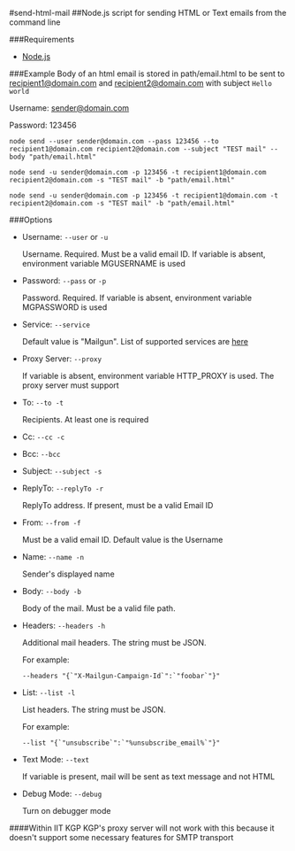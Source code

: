 #send-html-mail
##Node.js script for sending HTML or Text emails from the command line

###Requirements
* [Node.js](https://nodejs.org/en/download/)

###Example
Body of an html email is stored in path/email.html to be sent to recipient1@domain.com and recipient2@domain.com with subject `Hello world`

Username: sender@domain.com

Password: 123456

`node send --user sender@domain.com --pass 123456 --to recipient1@domain.com recipient2@domain.com --subject "TEST mail" --body "path/email.html"`

`node send -u sender@domain.com -p 123456 -t recipient1@domain.com recipient2@domain.com -s "TEST mail" -b "path/email.html"`

`node send -u sender@domain.com -p 123456 -t recipient1@domain.com -t recipient2@domain.com -s "TEST mail" -b "path/email.html"`

###Options

* Username: `--user` or `-u`

    Username. Required. Must be a valid email ID. If variable is absent, environment variable MGUSERNAME is used
* Password: `--pass` or `-p`

    Password. Required. If variable is absent, environment variable MGPASSWORD is used
* Service: `--service`

    Default value is "Mailgun". List of supported services are [here](https://nodemailer.com/2-0-0-beta/setup-smtp/well-known-services/)
* Proxy Server: `--proxy`

    If variable is absent, environment variable HTTP_PROXY is used. The proxy server must support
* To: `--to -t`

    Recipients. At least one is required
* Cc: `--cc -c`
* Bcc: `--bcc`
* Subject: `--subject -s`
* ReplyTo: `--replyTo -r`

    ReplyTo address. If present, must be a valid Email ID
* From: `--from -f`

    Must be a valid email ID. Default value is the Username
* Name: `--name -n`

    Sender's displayed name
* Body: `--body -b`

    Body of the mail. Must be a valid file path.
* Headers: `--headers -h`

    Additional mail headers. The string must be JSON.
    
    For example:
    
    ```
    --headers "{`"X-Mailgun-Campaign-Id`":`"foobar`"}"
    ```
* List: `--list -l`

    List headers. The string must be JSON.
    
    For example:
    
    ```
    --list "{`"unsubscribe`":`"%unsubscribe_email%`"}"
    ```
* Text Mode: `--text`

    If variable is present, mail will be sent as text message and not HTML
* Debug Mode: `--debug`

    Turn on debugger mode

####Within IIT KGP
KGP's proxy server will not work with this because it doesn't support some necessary features for SMTP transport
